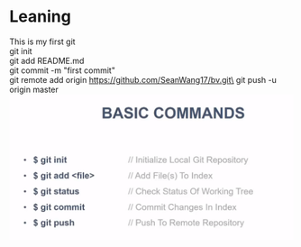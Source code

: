 # Leaning
This is my first git \
git init\
git add README.md\
git commit -m "first commit"\
git remote add origin https://github.com/SeanWang17/bv.git\
git push -u origin master
![alt text](https://github.com/SeanWang17/gitLearning/blob/login/basicCommands.png)
